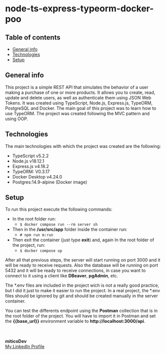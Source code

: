 # node-ts-express-typeorm-docker-poo


## Table of contents
* [General info](#general-info)
* [Technologies](#technologies)
* [Setup](#setup)

## General info
This project is a simple REST API that simulates the behavior of a user making a purchase of one or more products. It allows you to create, read, update and delete users, as well as authenticate them using JSON Web Tokens. It was created using TypeScript, Node.js, Express.js, TypeORM, PostgreSQL and Docker. The main goal of this project was to learn how to use TypeORM. The project was created following the MVC pattern and using OOP.
	
## Technologies
The main technologies with which the project was created are the following:
* TypeScript v5.2.2
* Node.js v18.12.1
* Express.js v4.18.2
* TypeORM: V0.3.17
* Docker Desktop v4.24.0
* Postgres:14.9-alpine (Docker image)
	
## Setup
To run this project execute the following commands:
* In the root folder run:
    - `$ docker compose run --rm server sh`
* Then in the **/usr/src/app** folder inside the container run:
    -  `# npm run m:run`
* Then exit the container (just type **exit**) and, again In the root folder of the project,  run:
    - `$ docker compose up`

After all that previous steps, the server will start running on port 3000 and it will be ready to receive requests. Also the database will be running on port 5432 and it will be ready to receive connections, in case you want to connect to it using a client like **DBeaver**, **pgAdmin**, etc.

The *.env files are included in the project wich is not a really good practice, but I did it just to make it easier to run the project. In a real project, the *.env files should be ignored by git and should be created manually in the server container.

You can test the differents endpoint using the **Postman** collection that is in the root folder of the project. You will have to import it in Postman and set the **{{base_url}}** environment variable to **http://localhost:3000/api**.
</br>
</br>
</br>

**miticoDev**
</br>
[My LinkedIn Profile](https://www.linkedin.com/in/ignacio-ba61321a6/)